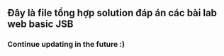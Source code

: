 ## Đây là file tổng hợp solution đáp án các bài lab web basic JSB 
### Continue updating in the future :)
